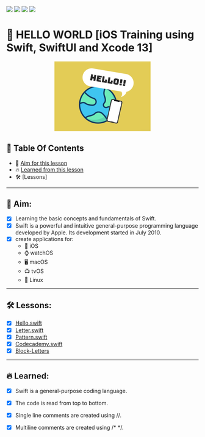<a href="https://github.com/Donard20" target="_blank"><img src="https://img.shields.io/badge/View-My%20Profile-informational?style=for-the-badge&logo=github"></a>   <a href="https://github.com/Donard20?tab=repositories" target="_blank"><img src="https://img.shields.io/badge/View-My%20Repositories-yellow?style=for-the-badge&logo=github"></a>   <a href="https://github.com/Donard20/learn-swift-codecademy" target="_blank"><img src="https://img.shields.io/badge/View-This%20Repository-green?style=for-the-badge&logo=github"></a>  <img src="https://img.shields.io/badge/View-LinkedIn-green?style=social&logo=linkedin"></a>

# 📜 HELLO WORLD [iOS Training using Swift, SwiftUI and Xcode 13]
<p align="center">
<img src="https://github.com/Donard20/learn-swift-codecademy/blob/main/IMG/1-hello.png" width=50% height=50%>

## 📖 Table Of Contents
* 🚀 [Aim for this lesson](#solutions)
* 🔥 [Learned from this lesson](#aim)
* 🛠️ [Lessons]
<!-- * 🛠️ [Problem ](#problem-statement)
* 🚀 [Solutions](#solutions) -->

---
 ## 🚀 Aim:

- [x] Learning the basic concepts and fundamentals of Swift.
- [x] Swift is a powerful and intuitive general-purpose programming language developed by Apple. Its development started in July 2010.
- [x] create applications for:
  -    📱 iOS
  -    ⌚ watchOS
  -    🖥️ macOS
  -    📺 tvOS
  -    🐧 Linux
 
---
 ## 🛠️ Lessons:

- [x] [Hello.swift](https://github.com/Donard20/learn-swift-codecademy/blob/main/1-hello-world/Hello.swift)
- [x] [Letter.swift](https://github.com/Donard20/learn-swift-codecademy/blob/main/1-hello-world/Letter.swift)
- [x] [Pattern.swift](https://github.com/Donard20/learn-swift-codecademy/blob/main/1-hello-world/Pattern.swift)
- [x] [Codecademy.swift](https://github.com/Donard20/learn-swift-codecademy/blob/main/1-hello-world/Codecademy.swift)
- [x] [Block-Letters](https://github.com/Donard20/learn-swift-codecademy/tree/main/1-hello-world/Block-Letters)
 
---
 
## 🔥 Learned:

- [x] Swift is a general-purpose coding language.
- [x] The code is read from top to bottom.
- [x] Single line comments are created using //.
- [x] Multiline comments are created using /* */.
 


  
  


